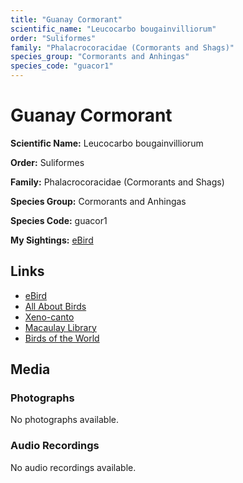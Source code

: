 ```yaml
---
title: "Guanay Cormorant"
scientific_name: "Leucocarbo bougainvilliorum"
order: "Suliformes"
family: "Phalacrocoracidae (Cormorants and Shags)"
species_group: "Cormorants and Anhingas"
species_code: "guacor1"
---
```


# Guanay Cormorant

**Scientific Name:** Leucocarbo bougainvilliorum

**Order:** Suliformes

**Family:** Phalacrocoracidae (Cormorants and Shags)

**Species Group:** Cormorants and Anhingas

**Species Code:** guacor1

**My Sightings:** [eBird](https://ebird.org/lifelist?r=world&time=life&spp=guacor1)

## Links
* [eBird](https://ebird.org/species/guacor1) 
* [All About Birds](https://www.allaboutbirds.org/guide/guacor1) 
* [Xeno-canto](https://www.xeno-canto.org/species/leucocarbo-bougainvilliorum) 
* [Macaulay Library](https://search.macaulaylibrary.org/catalog?taxonCode=guacor1&sort=rating_rank_desc)
* [Birds of the World](https://birdsoftheworld.org/bow/species/guacor1)

## Media
### Photographs
No photographs available.

### Audio Recordings
No audio recordings available.
